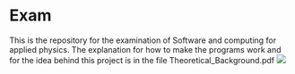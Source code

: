 # Exam
This is the repository for the examination of Software and computing for applied physics. The explanation for how to make the programs work and for the idea behind this project
is in the file Theoretical_Background.pdf
<img src="https://render.githubusercontent.com/render/math?math=e^{i \pi} = -1">

